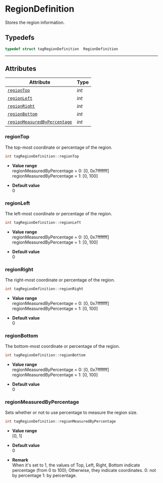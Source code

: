 # RegionDefinition
Stores the region information.  

## Typedefs

```cpp
typedef struct tagRegionDefinition  RegionDefinition
```  
  
---
  

## Attributes
  
| Attribute | Type |
|---------- | ---- |
| [`regionTop`](#regiontop) | *int* |
| [`regionLeft`](#regionleft) | *int* |
| [`regionRight`](#regionright) | *int* |
| [`regionBottom`](#regionbottom) | *int* |
| [`regionMeasuredByPercentage`](#regionmeasuredbypercentage) | *int* |


### regionTop
The top-most coordinate or percentage of the region.
```cpp
int tagRegionDefinition::regionTop
```
- **Value range**   
    regionMeasuredByPercentage = 0: [0, 0x7fffffff]  
    regionMeasuredByPercentage = 1: [0, 100]  
      
- **Default value**   
    0

### regionLeft
The left-most coordinate or percentage of the region.
```cpp
int tagRegionDefinition::regionLeft
```
- **Value range**   
    regionMeasuredByPercentage = 0: [0, 0x7fffffff]  
    regionMeasuredByPercentage = 1: [0, 100]  
      
- **Default value**   
    0

### regionRight
The right-most coordinate or percentage of the region.
```cpp
int tagRegionDefinition::regionRight
```
- **Value range**   
    regionMeasuredByPercentage = 0: [0, 0x7fffffff]  
    regionMeasuredByPercentage = 1: [0, 100]  
      
- **Default value**   
    0

### regionBottom
The bottom-most coordinate or percentage of the region.
```cpp
int tagRegionDefinition::regionBottom
```
- **Value range**   
    regionMeasuredByPercentage = 0: [0, 0x7fffffff]  
    regionMeasuredByPercentage = 1: [0, 100]  
      
- **Default value**   
    0
    
### regionMeasuredByPercentage
Sets whether or not to use percentage to measure the region size.
```cpp
int tagRegionDefinition::regionMeasuredByPercentage
```
- **Value range**   
    [0, 1]
      
- **Default value**   
    0
    
- **Remark**   
    When it's set to 1, the values of Top, Left, Right, Bottom indicate percentage (from 0 to 100); Otherwise, they indicate coordinates. 0: not by percentage 1: by percentage.
